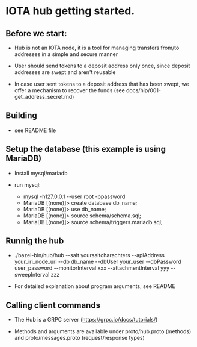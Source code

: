 # IOTA hub getting started.

## Before we start:

- Hub is not an IOTA node, it is a tool for managing transfers from/to addresses in a simple and secure manner

- User should send tokens to a deposit address only once, since deposit addresses are swept and aren't reusable

- In case user sent tokens to a deposit address that has been swept, we offer a mechanism to recover the funds (see docs/hip/001-get_address_secret.md)

## Building

- see README file

## Setup the database (this example is using MariaDB)

- Install mysql/mariadb

- run mysql:
    - mysql -h127.0.0.1 --user root -ppassword
    - MariaDB [(none)]> create database db_name;
    - MariaDB [(none)]> use db_name;
    - MariaDB [(none)]> source schema/schema.sql;
    - MariaDB [(none)]> source schema/triggers.mariadb.sql;

## Runnig the hub

- ./bazel-bin/hub/hub --salt yoursaltcharachters --apiAddress your_iri_node_uri --db db_name --dbUser your_user --dbPassword user_password --monitorInterval xxx --attachmentInterval yyy --sweepInterval zzz

- For detailed explanation about program arguments, see README


## Calling client commands

- The Hub is a GRPC server (https://grpc.io/docs/tutorials/)

- Methods and arguments are available under proto/hub.proto (methods) and proto/messages.proto (request/response types)